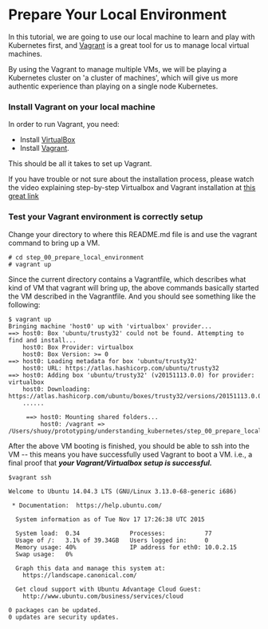 Prepare Your Local Environment
==============================

In this tutorial, we are going to use our local machine to learn and play with
Kubernetes first, and [Vagrant](https://www.vagrantup.com) is a great tool for
us to manage local virtual machines.

By using the Vagrant to manage multiple VMs, we will be playing a Kubernetes
cluster on 'a cluster of machines', which will give us more authentic experience
than playing on a single node Kubernetes.



### Install Vagrant on your local machine

In order to run Vagrant, you need:

- Install [VirtualBox](https://www.virtualbox.org/wiki/Downloads)
- Install [Vagrant](https://www.vagrantup.com).

This should be all it takes to set up Vagrant.

If you have trouble or not sure about the installation process, please watch the video explaining step-by-step Virtualbox and Vagrant installation at [this great link](https://drupalize.me/videos/installing-vagrant-and-virtualbox?p=1526)

### Test your Vagrant environment is correctly setup

Change your directory to where this README.md file is and use the vagrant command to bring up a VM.

```
# cd step_00_prepare_local_environment
# vagrant up
```

Since the current directory contains a Vagrantfile, which describes what kind of VM that vagrant will bring up, the above commands basically started the VM described in the Vagrantfile. And you should see something like the following:

```
$ vagrant up
Bringing machine 'host0' up with 'virtualbox' provider...
==> host0: Box 'ubuntu/trusty32' could not be found. Attempting to find and install...
    host0: Box Provider: virtualbox
    host0: Box Version: >= 0
==> host0: Loading metadata for box 'ubuntu/trusty32'
    host0: URL: https://atlas.hashicorp.com/ubuntu/trusty32
==> host0: Adding box 'ubuntu/trusty32' (v20151113.0.0) for provider: virtualbox
    host0: Downloading: https://atlas.hashicorp.com/ubuntu/boxes/trusty32/versions/20151113.0.0/providers/virtualbox.box
    ......

     ==> host0: Mounting shared folders...
         host0: /vagrant => /Users/shuoy/prototyping/understanding_kubernetes/step_00_prepare_local_environment    
```

After the above VM booting is finished, you should be able to ssh into the VM -- this means you have successfully used Vagrant to boot a VM. i.e., a final proof that ___your Vagrant/Virtualbox setup is successful.___

```
$vagrant ssh

Welcome to Ubuntu 14.04.3 LTS (GNU/Linux 3.13.0-68-generic i686)

 * Documentation:  https://help.ubuntu.com/

  System information as of Tue Nov 17 17:26:38 UTC 2015

  System load:  0.34              Processes:           77
  Usage of /:   3.1% of 39.34GB   Users logged in:     0
  Memory usage: 40%               IP address for eth0: 10.0.2.15
  Swap usage:   0%

  Graph this data and manage this system at:
    https://landscape.canonical.com/

  Get cloud support with Ubuntu Advantage Cloud Guest:
    http://www.ubuntu.com/business/services/cloud

0 packages can be updated.
0 updates are security updates.
```
